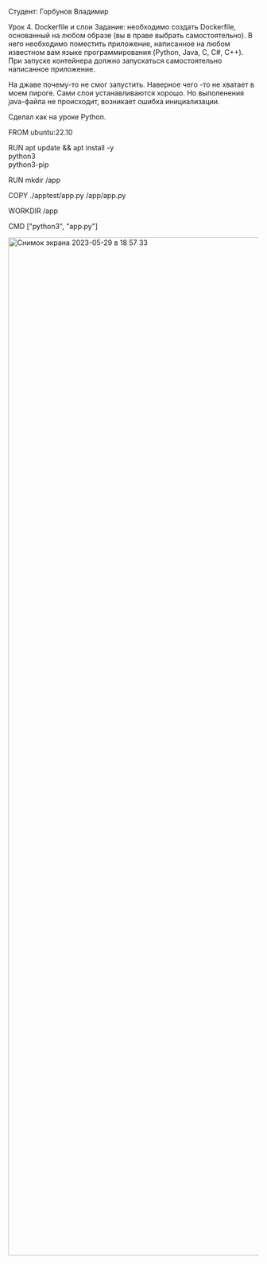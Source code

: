 Студент: Горбунов Владимир

Урок 4. Dockerfile и слои
Задание: необходимо создать Dockerfile, основанный на любом образе (вы в праве выбрать самостоятельно).
В него необходимо поместить приложение, написанное на любом известном вам языке программирования (Python, Java, C, С#, C++).
При запуске контейнера должно запускаться самостоятельно написанное приложение.


На джаве почему-то не смог запустить. Наверное чего -то не хватает в моем пироге.
Сами слои устанавливаются хорошо. Но выполенения java-файла не происходит, возникает ошибка инициализации.

Сделал как на уроке Python.

FROM ubuntu:22.10

RUN apt update && apt install -y \
        python3 \
        python3-pip
        
RUN mkdir /app

COPY ./apptest/app.py  /app/app.py

WORKDIR /app

CMD ["python3", "app.py"]

<img width="2048" alt="Снимок экрана 2023-05-29 в 18 57 33" src="https://github.com/VladimirGorF/Conteinerization/assets/110591063/51efdbcc-e4d9-4a16-8dab-0373434b3feb">


